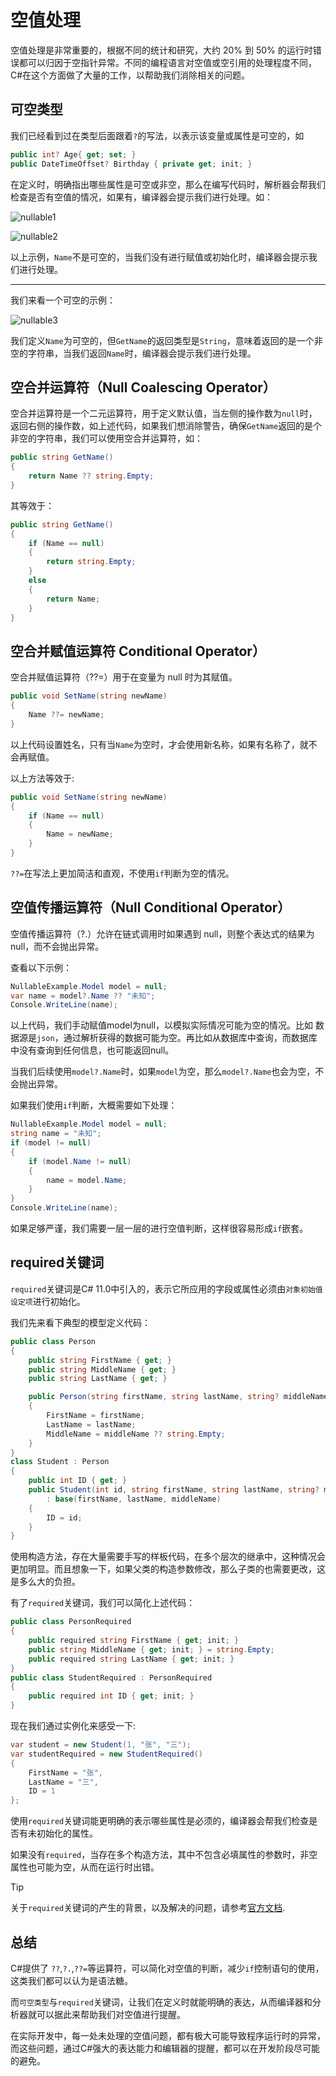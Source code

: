 # 空值处理

空值处理是非常重要的，根据不同的统计和研究，大约 20% 到 50% 的运行时错误都可以归因于空指针异常。不同的编程语言对空值或空引用的处理程度不同，C#在这个方面做了大量的工作，以帮助我们消除相关的问题。

## 可空类型

我们已经看到过在类型后面跟着`?`的写法，以表示该变量或属性是可空的，如

```csharp
public int? Age{ get; set; }
public DateTimeOffset? Birthday { private get; init; }
```

在定义时，明确指出哪些属性是可空或非空，那么在编写代码时，解析器会帮我们检查是否有空值的情况，如果有，编译器会提示我们进行处理。如：

![nullable1](../images/csharpAdvance/nullable1.png)

![nullable2](../images/csharpAdvance/nullable2.png)

以上示例，`Name`不是可空的，当我们没有进行赋值或初始化时，编译器会提示我们进行处理。

---

我们来看一个可空的示例：

![nullable3](../images/csharpAdvance/nullable3.png)

我们定义`Name`为可空的，但`GetName`的返回类型是`String`，意味着返回的是一个非空的字符串，当我们返回`Name`时，编译器会提示我们进行处理。

## 空合并运算符（Null Coalescing Operator）

空合并运算符是一个二元运算符，用于定义默认值，当左侧的操作数为`null`时，返回右侧的操作数，如上述代码，如果我们想消除警告，确保`GetName`返回的是个非空的字符串，我们可以使用空合并运算符，如：

```csharp
public string GetName()
{
    return Name ?? string.Empty;
}
```

其等效于：

```csharp
public string GetName()
{
    if (Name == null)
    {
        return string.Empty;
    }
    else
    {
        return Name;
    }
}
```

## 空合并赋值运算符 Conditional Operator）

空合并赋值运算符（??=）用于在变量为 null 时为其赋值。

```csharp
public void SetName(string newName)
{
    Name ??= newName;
}
```

以上代码设置姓名，只有当`Name`为空时，才会使用新名称，如果有名称了，就不会再赋值。

以上方法等效于:

```csharp
public void SetName(string newName)
{
    if (Name == null)
    {
        Name = newName;
    }
}
```

`??=`在写法上更加简洁和直观，不使用`if`判断为空的情况。

## 空值传播运算符（Null Conditional Operator）

空值传播运算符（?.）允许在链式调用时如果遇到 null，则整个表达式的结果为 null，而不会抛出异常。

查看以下示例：

```csharp
NullableExample.Model model = null;
var name = model?.Name ?? "未知";
Console.WriteLine(name);
```

以上代码，我们手动赋值model为null，以模拟实际情况可能为空的情况。比如 数据源是`json`，通过解析获得的数据可能为空。再比如从数据库中查询，而数据库中没有查询到任何信息，也可能返回null。

当我们后续使用`model?.Name`时，如果`model`为空，那么`model?.Name`也会为空，不会抛出异常。

如果我们使用`if`判断，大概需要如下处理：

```csharp
NullableExample.Model model = null;
string name = "未知";
if (model != null)
{
    if (model.Name != null)
    {
        name = model.Name;
    }
}
Console.WriteLine(name);
```

如果足够严谨，我们需要一层一层的进行空值判断，这样很容易形成`if`嵌套。

## required关键词

`required`关键词是C# 11.0中引入的，表示它所应用的字段或属性必须由`对象初始值设定项`进行初始化。

我们先来看下典型的模型定义代码：

```csharp
public class Person
{
    public string FirstName { get; }
    public string MiddleName { get; }
    public string LastName { get; }

    public Person(string firstName, string lastName, string? middleName = null)
    {
        FirstName = firstName;
        LastName = lastName;
        MiddleName = middleName ?? string.Empty;
    }
}
class Student : Person
{
    public int ID { get; }
    public Student(int id, string firstName, string lastName, string? middleName = null)
        : base(firstName, lastName, middleName)
    {
        ID = id;
    }
}
```

使用构造方法，存在大量需要手写的样板代码，在多个层次的继承中，这种情况会更加明显。而且想象一下，如果父类的构造参数修改，那么子类的也需要更改，这是多么大的负担。

有了`required`关键词，我们可以简化上述代码：

```csharp
public class PersonRequired
{
    public required string FirstName { get; init; }
    public string MiddleName { get; init; } = string.Empty;
    public required string LastName { get; init; }
}
public class StudentRequired : PersonRequired
{
    public required int ID { get; init; }
}
```

现在我们通过实例化来感受一下:

```csharp
var student = new Student(1, "张", "三");
var studentRequired = new StudentRequired()
{
    FirstName = "张",
    LastName = "三",
    ID = 1
};
```

使用`required`关键词能更明确的表示哪些属性是必须的，编译器会帮我们检查是否有未初始化的属性。

如果没有`required`，当存在多个构造方法，其中不包含必填属性的参数时，非空属性也可能为空，从而在运行时出错。

> [!TIP]
> 关于`required`关键词的产生的背景，以及解决的问题，请参考[官方文档](https://learn.microsoft.com/zh-cn/dotnet/csharp/language-reference/proposals/csharp-11.0/required-members).

## 总结

C#提供了 `??`,`?.`,`??=`等运算符，可以简化对空值的判断，减少`if`控制语句的使用，这类我们都可以认为是语法糖。

而`可空类型`与`required`关键词，让我们在定义时就能明确的表达，从而编译器和分析器就可以据此来帮助我们对空值进行提醒。

在实际开发中，每一处未处理的空值问题，都有极大可能导致程序运行时的异常，而这些问题，通过C#强大的表达能力和编辑器的提醒，都可以在开发阶段尽可能的避免。
